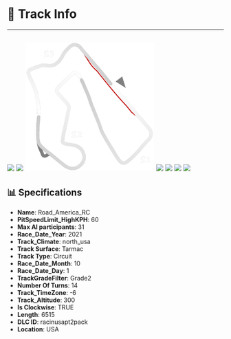 # 🏁 Track Info

---
![](image_1.jpg)
![](image_2.jpg)
![](image_3.jpg)
![](image_4.jpg)
![](image_5.jpg)
![](image_6.jpg)
![](image_7.jpg)
---

## 📊 Specifications

- **Name**: Road_America_RC
- **PitSpeedLimit_HighKPH**: 60
- **Max AI participants**: 31
- **Race_Date_Year**: 2021
- **Track_Climate**: north_usa
- **Track Surface**: Tarmac
- **Track Type**: Circuit
- **Race_Date_Month**: 10
- **Race_Date_Day**: 1
- **TrackGradeFilter**: Grade2
- **Number Of Turns**: 14
- **Track_TimeZone**: -6
- **Track_Altitude**: 300
- **Is Clockwise**: TRUE
- **Length**: 6515
- **DLC ID**: racinusapt2pack
- **Location**: USA
